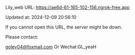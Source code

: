 Lily_web URL: https://ae6d-61-165-102-156.ngrok-free.app

Updated at: 2024-12-09 20:56:10

If you cannot open this URL, the server might be down.

Please contact: 

goley04@foxmail.com Or Wechat:GL_yeaH